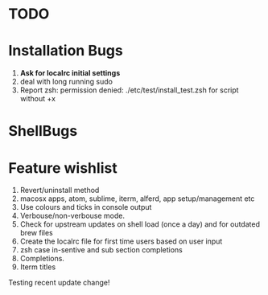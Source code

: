 # TODO

# Installation Bugs

1. **Ask for localrc initial settings**
2. deal with long running sudo
3. Report zsh: permission denied: ./etc/test/install_test.zsh for script without +x

# ShellBugs


# Feature wishlist

1. Revert/uninstall method
2. macosx apps, atom, sublime, iterm, alferd, app setup/management etc
3. Use colours and ticks in console output
4. Verbouse/non-verbouse mode.
5. Check for upstream updates on shell load (once a day) and for outdated brew files
7. Create the localrc file for first time users based on user input
9. zsh case in-sentive and sub section completions
10. Completions.
11. Iterm titles

Testing recent update change!
